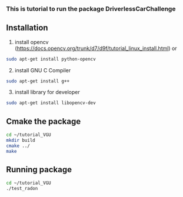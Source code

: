 ### This is tutorial to run the package DriverlessCarChallenge 
## Installation
1. install opencv (https://docs.opencv.org/trunk/d7/d9f/tutorial_linux_install.html)
or 
``` sh
sudo apt-get install python-opencv
```
2. install GNU C Compiler 
``` sh
sudo apt-get install g++
```

3. install library for developer
``` sh
sudo apt-get install libopencv-dev
```
## Cmake the package
``` sh
cd ~/tutorial_VGU
mkdir build
cmake ../
make
```
## Running package
```sh
cd ~/tutorial_VGU
./test_radon
```
